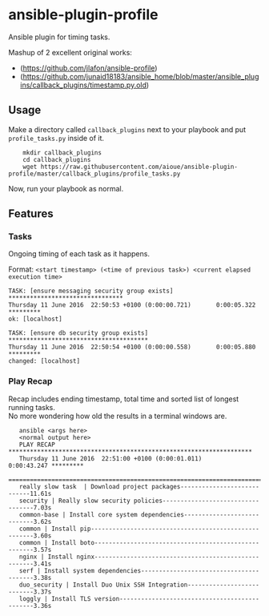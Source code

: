 # ansible-plugin-profile
Ansible plugin for timing tasks.

Mashup of 2 excellent original works:
- (https://github.com/jlafon/ansible-profile)
- (https://github.com/junaid18183/ansible_home/blob/master/ansible_plugins/callback_plugins/timestamp.py.old)

## Usage

Make a directory called `callback_plugins` next to your playbook and put `profile_tasks.py` inside of it.

```shell
    mkdir callback_plugins
    cd callback_plugins
    wget https://raw.githubusercontent.com/aioue/ansible-plugin-profile/master/callback_plugins/profile_tasks.py
```

Now, run your playbook as normal.

## Features

### Tasks

Ongoing timing of each task as it happens.

Format:
`<start timestamp> (<time of previous task>) <current elapsed execution time>`

```shell
TASK: [ensure messaging security group exists] ********************************
Thursday 11 June 2016  22:50:53 +0100 (0:00:00.721)       0:00:05.322 *********
ok: [localhost]

TASK: [ensure db security group exists] ***************************************
Thursday 11 June 2016  22:50:54 +0100 (0:00:00.558)       0:00:05.880 *********
changed: [localhost]
```

### Play Recap

Recap includes ending timestamp, total time and sorted list of longest running tasks.  
No more wondering how old the results in a terminal windows are.

```shell
   ansible <args here>
   <normal output here>
   PLAY RECAP ******************************************************************** 
   Thursday 11 June 2016  22:51:00 +0100 (0:00:01.011)       0:00:43.247 *********
   ===============================================================================
   really slow task  | Download project packages----------------------------11.61s
   security | Really slow security policies----------------------------------7.03s
   common-base | Install core system dependencies----------------------------3.62s
   common | Install pip------------------------------------------------------3.60s
   common | Install boto-----------------------------------------------------3.57s
   nginx | Install nginx-----------------------------------------------------3.41s
   serf | Install system dependencies----------------------------------------3.38s
   duo_security | Install Duo Unix SSH Integration---------------------------3.37s
   loggly | Install TLS version----------------------------------------------3.36s
```
